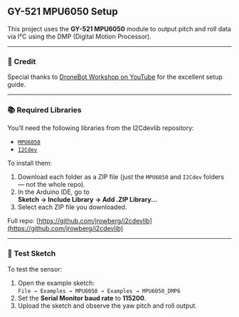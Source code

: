 ## GY-521 MPU6050 Setup

This project uses the **GY-521 MPU6050** module to output pitch and roll data via I²C using the DMP (Digital Motion Processor).

---

### 🎥 Credit

Special thanks to [DroneBot Workshop on YouTube](https://www.youtube.com/watch?v=XCyRXMvVSCw) for the excellent setup guide.

---

### 📚 Required Libraries

You’ll need the following libraries from the I2Cdevlib repository:

- [`MPU6050`](https://github.com/jrowberg/i2cdevlib/tree/master/Arduino/MPU6050)  
- [`I2Cdev`](https://github.com/jrowberg/i2cdevlib/tree/master/Arduino/I2Cdev)

To install them:
1. Download each folder as a ZIP file (just the `MPU6050` and `I2Cdev` folders — not the whole repo).
2. In the Arduino IDE, go to  
   **Sketch → Include Library → Add .ZIP Library...**
3. Select each ZIP file you downloaded.

Full repo: [https://github.com/jrowberg/i2cdevlib](https://github.com/jrowberg/i2cdevlib)

---

### 🧪 Test Sketch

To test the sensor:

1. Open the example sketch:  
   `File → Examples → MPU6050 → Examples → MPU6050_DMP6`
2. Set the **Serial Monitor baud rate** to **115200**.
3. Upload the sketch and observe the yaw pitch and roll output.
